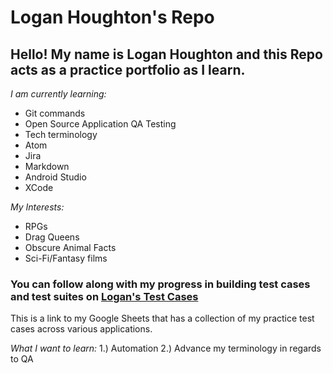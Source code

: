# Logan Houghton's Repo

## Hello! My name is Logan Houghton and this Repo acts as a practice portfolio as I learn.

_I am currently learning:_
* Git commands
* Open Source Application QA Testing
* Tech terminology
* Atom
* Jira
* Markdown
* Android Studio
* XCode

_My Interests:_
* RPGs
* Drag Queens
* Obscure Animal Facts
* Sci-Fi/Fantasy films

### You can follow along with my progress in building test cases and test suites on [Logan's Test Cases](https://docs.google.com/spreadsheets/d/1nNLWq_V5NfEzI_lIbBprczLOWnXbicCwSGHBjrFdo7c/edit?usp=sharing)

This is a link to my Google Sheets that has a collection of my practice test cases across various applications.

_What I want to learn:_
1.) Automation
2.) Advance my terminology in regards to QA
